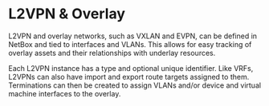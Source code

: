 # L2VPN & Overlay

L2VPN and overlay networks, such as VXLAN and EVPN, can be defined in NetBox and tied to interfaces and VLANs. This allows for easy tracking of overlay assets and their relationships with underlay resources.

Each L2VPN instance has a type and optional unique identifier. Like VRFs, L2VPNs can also have import and export route targets assigned to them. Terminations can then be created to assign VLANs and/or device and virtual machine interfaces to the overlay.
